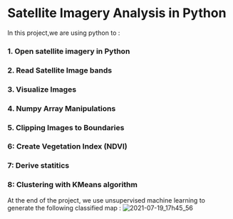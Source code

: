 # Satellite Imagery Analysis in Python

In this project,we are using python to : 

### 1. Open satellite imagery in Python 
### 2. Read Satellite Image bands
### 3. Visualize Images
### 4. Numpy Array Manipulations
### 5. Clipping Images to Boundaries
### 6: Create Vegetation Index (NDVI)
### 7: Derive statitics 
### 8: Clustering with KMeans algorithm
At the end of the project, we use unsupervised machine learning to generate the following classified map :
![2021-07-19_17h45_56](https://user-images.githubusercontent.com/62526508/126188673-4e16ec3a-1303-4b12-b3ba-30192c9081f1.png)
